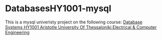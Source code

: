 # DatabasesHY1001-mysql 

This is a mysql univeristy project on the following course:
[Database Systems ΗΥ1001 Aristotle University Of Thessaloniki Electrical & Computer Engineering](https://qa.auth.gr/el/class/1/600058019)
